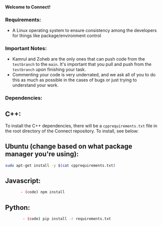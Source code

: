 #### Welcome to Connect!

### Requirements:

- A Linux operating system to ensure consistency among the developers for things like package/environment control

### Important Notes:

- Kamrul and Zoheb are the only ones that can push code from the `testbranch` to the `main`. It's important that you pull and push from the `testbranch` upon finishing your task.
- Commenting your code is very underrated, and we ask all of you to do this as much as possible in the cases of bugs or just trying to understand your work.

### Dependencies:

## C++:
To install the C++ dependencies, there will be a `cpprequirements.txt` file in the root directory of the Connect repository. To install, see below:
## Ubuntu (change based on what package manager you're using):
```bash
sudo apt-get install -y $(cat cpprequirements.txt)
```
## Javascript:
```bash
       - (code) npm install
```
## Python:
```bash
        - (code) pip install -r requirements.txt
```
